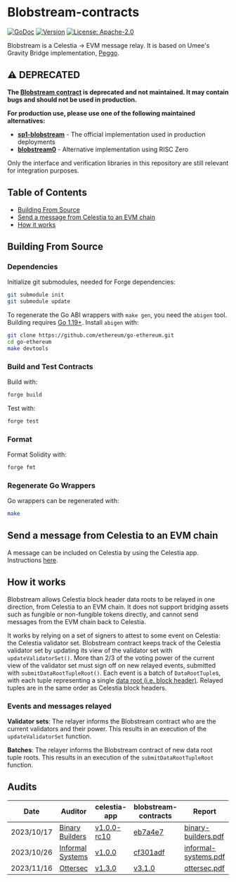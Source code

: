 # Blobstream-contracts

<!-- markdownlint-disable MD013 MD041 -->

[![GoDoc](https://img.shields.io/badge/godoc-reference-blue?style=flat-square&logo=go)](https://godoc.org/github.com/celestiaorg/blobstream-contracts)
[![Version](https://img.shields.io/github/tag/celestiaorg/blobstream-contracts.svg?style=flat-square)](https://github.com/celestiaorg/blobstream-contracts/releases/latest)
[![License: Apache-2.0](https://img.shields.io/github/license/celestiaorg/blobstream-contracts.svg?style=flat-square)](https://github.com/celestiaorg/blobstream-contracts/blob/master/LICENSE)

Blobstream is a Celestia -> EVM message relay.
It is based on Umee's Gravity Bridge implementation, [Peggo](https://github.com/umee-network/peggo).

## ⚠️ DEPRECATED

**The [Blobstream contract](https://github.com/celestiaorg/blobstream-contracts) is deprecated and not maintained. It may contain bugs and should not be used in production.**

**For production use, please use one of the following maintained alternatives:**

- **[sp1-blobstream](https://github.com/succinctlabs/sp1-blobstream/)** - The official implementation used in production deployments
- **[blobstream0](https://github.com/risc0/blobstream0)** - Alternative implementation using RISC Zero

Only the interface and verification libraries in this repository are still relevant for integration purposes.

## Table of Contents

- [Building From Source](#building-from-source)
- [Send a message from Celestia to an EVM chain](#send-a-message-from-celestia-to-an-evm-chain)
- [How it works](#how-it-works)

## Building From Source

### Dependencies

Initialize git submodules, needed for Forge dependencies:

```sh
git submodule init
git submodule update
```

To regenerate the Go ABI wrappers with `make gen`, you need the `abigen` tool.
Building requires [Go 1.19+](https://golang.org/dl/).
Install `abigen` with:

```sh
git clone https://github.com/ethereum/go-ethereum.git
cd go-ethereum
make devtools
```

### Build and Test Contracts

Build with:

```sh
forge build
```

Test with:

```sh
forge test
```

### Format

Format Solidity with:

```sh
forge fmt
```

### Regenerate Go Wrappers

Go wrappers can be regenerated with:

```sh
make
```

## Send a message from Celestia to an EVM chain

A message can be included on Celestia by using the Celestia app.
Instructions [here](https://github.com/celestiaorg/celestia-app).

## How it works

Blobstream allows Celestia block header data roots to be relayed in one direction, from Celestia to an EVM chain.
It does not support bridging assets such as fungible or non-fungible tokens directly, and cannot send messages from the EVM chain back to Celestia.

It works by relying on a set of signers to attest to some event on Celestia: the Celestia validator set.
Blobstream contract keeps track of the Celestia validator set by updating its view of the validator set with `updateValidatorSet()`.
More than 2/3 of the voting power of the current view of the validator set must sign off on new relayed events, submitted with `submitDataRootTupleRoot()`.
Each event is a batch of `DataRootTuple`s, with each tuple representing a single [data root (i.e. block header)](https://celestiaorg.github.io/celestia-app/specs/data_structures.html#header).
Relayed tuples are in the same order as Celestia block headers.

### Events and messages relayed

 **Validator sets**:
 The relayer informs the Blobstream contract who are the current validators and their power.
 This results in an execution of the `updateValidatorSet` function.

 **Batches**:
 The relayer informs the Blobstream contract of new data root tuple roots.
 This results in an execution of the `submitDataRootTupleRoot` function.

## Audits

| Date       | Auditor                                       | celestia-app                                                                        | blobstream-contracts                                                                                           | Report                                                                                                                                         |
|------------|-----------------------------------------------|-------------------------------------------------------------------------------------|----------------------------------------------------------------------------------------------------------------|------------------------------------------------------------------------------------------------------------------------------------------------|
| 2023/10/17 | [Binary Builders](https://binary.builders/)   | [v1.0.0-rc10](https://github.com/celestiaorg/celestia-app/releases/tag/v1.0.0-rc10) | [eb7a4e7](https://github.com/celestiaorg/blobstream-contracts/commit/eb7a4e74718b80277ad9dde116ead67383f5fe15) | [binary-builders.pdf](https://github.com/celestiaorg/blobstream-contracts/files/13961809/2023-10-17_Celestia_Audit_Report_Binary_Builders.pdf) |
| 2023/10/26 | [Informal Systems](https://informal.systems/) | [v1.0.0](https://github.com/celestiaorg/celestia-app/tree/v1.0.0)                   | [cf301adf](https://github.com/celestiaorg/blobstream-contracts/blob/cf301adfbfdae138526199fab805822400dcfd5d)  | [informal-systems.pdf](https://github.com/celestiaorg/blobstream-contracts/files/13961767/Celestia_.Q4.2023.QGB-v2-20231026_182304.pdf)        |
| 2023/11/16 | [Ottersec](https://osec.io/)                  | [v1.3.0](https://github.com/celestiaorg/celestia-app/releases/tag/v1.3.0)           | [v3.1.0](https://github.com/celestiaorg/blobstream-contracts/releases/tag/v3.1.0)                              | [ottersec.pdf](https://github.com/celestiaorg/blobstream-contracts/files/14383577/celestia_blobstream_audit_final.pdf)                         |
